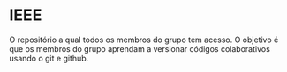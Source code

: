 # IEEE
O repositório a qual todos os membros do grupo tem acesso.
O objetivo é que os membros do grupo aprendam a versionar códigos colaborativos usando o git e github.

